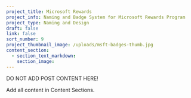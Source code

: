 ```yaml
---
project_title: Microsoft Rewards
project_info: Naming and Badge System for Microsoft Rewards Program
project_type: Naming and Design
draft: false
link: false
sort_number: 9
project_thumbnail_image: /uploads/msft-badges-thumb.jpg
content_section:
  - section_text_markdown:
    section_image:
---
```

DO NOT ADD POST CONTENT HERE!

Add all content in Content Sections.